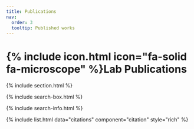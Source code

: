 ```yaml
---
title: Publications
nav:
  order: 3
  tooltip: Published works
---
```


# {% include icon.html icon="fa-solid fa-microscope" %}Lab Publications


<!-- Check original template for highlighted publications -->

{% include section.html %}

{% include search-box.html %}

{% include search-info.html %}

{% include list.html data="citations" component="citation" style="rich" %}
